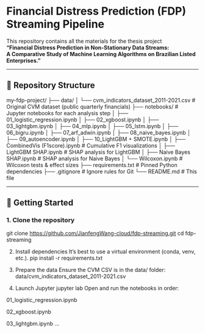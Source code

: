 # Financial Distress Prediction (FDP) Streaming Pipeline

This repository contains all the materials for the thesis project  
**“Financial Distress Prediction in Non-Stationary Data Streams:  
A Comparative Study of Machine Learning Algorithms on Brazilian Listed Enterprises.”**

---

## 📁 Repository Structure

my-fdp-project/
├── data/
│ └── cvm_indicators_dataset_2011-2021.csv # Original CVM dataset (public quarterly financials)
├── notebooks/ # Jupyter notebooks for each analysis step
│ ├── 01_logistic_regression.ipynb
│ ├── 02_xgboost.ipynb
│ ├── 03_lightgbm.ipynb
│ ├── 04_mlp.ipynb
│ ├── 05_lstm.ipynb
│ ├── 06_bigru.ipynb
│ ├── 07_arf_adwin.ipynb
│ ├── 08_naive_bayes.ipynb
│ ├── 09_autoencoder.ipynb
│ ├── 10_LightGBM + SMOTE.ipynb
│ ├── CombinedVis (F1score).ipynb # Cumulative F1 visualizations
│ ├── LightGBM SHAP.ipynb # SHAP analysis for LightGBM
│ ├── Naive Bayes SHAP.ipynb # SHAP analysis for Naive Bayes
│ └── Wilcoxon.ipynb # Wilcoxon tests & effect sizes
├── requirements.txt # Pinned Python dependencies
├── .gitignore # Ignore rules for Git
└── README.md # This file

---

## 🚀 Getting Started

### 1. Clone the repository
git clone https://github.com/JianfengWang-cloud/fdp-streaming.git
cd fdp-streaming

2. Install dependencies
It’s best to use a virtual environment (conda, venv, etc.).
pip install -r requirements.txt

3. Prepare the data
Ensure the CVM CSV is in the data/ folder:
data/cvm_indicators_dataset_2011-2021.csv

4. Launch Jupyter
jupyter lab
Open and run the notebooks in order:

01_logistic_regression.ipynb

02_xgboost.ipynb

03_lightgbm.ipynb
…